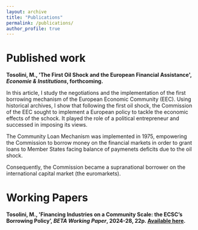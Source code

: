 ```yaml
---
layout: archive
title: "Publications"
permalink: /publications/
author_profile: true
---
```


Published work
===
**Tosolini, M., 'The First Oil Shock and the European Financial Assistance', _Economie & Institutions_, forthcoming.**

In this article, I study the negotiations and the implementation of the first borrowing mechanism of the European Economic Community (EEC). Using historical archives, I show that following the first oil shock, the Commission of the EEC sought to implement a European policy to tackle the economic effects of the schock. It played the role of a political entrepreneur and successed in imposing its views.


The Community Loan Mechanism was implemented in 1975, empowering the Commission to borrow money on the financial markets in order to grant loans to Member States facing balance of paymenets deficits due to the oil shock.


Consequently, the Commission became a supranational borrower on the international capital market (the euromarkets).


Working Papers
===
**Tosolini, M., 'Financing Industries on a Community Scale: the ECSC’s Borrowing Policy’, _BETA Working Paper_, 2024-28, 22p. [Available here](https://beta.u-strasbg.fr/WP/2024/2024-28.pdf).**
